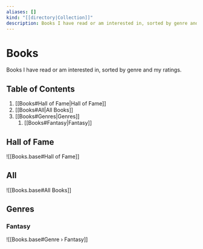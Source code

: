 ```yaml
---
aliases: []
kind: "[[directory|Collection]]"
description: Books I have read or am interested in, sorted by genre and my ratings.
---
```

# Books
Books I have read or am interested in, sorted by genre and my ratings.

## Table of Contents
1. [[Books#Hall of Fame|Hall of Fame]]
2. [[Books#All|All Books]]
3. [[Books#Genres|Genres]]
	1. [[Books#Fantasy|Fantasy]]

## Hall of Fame
![[Books.base#Hall of Fame]]

## All
![[Books.base#All Books]]

## Genres

### Fantasy
![[Books.base#Genre › Fantasy]]
